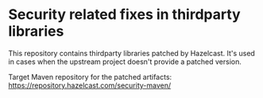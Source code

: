 # Security related fixes in thirdparty libraries

This repository contains thirdparty libraries patched by Hazelcast.
It's used in cases when the upstream project doesn't provide a patched version.

Target Maven repository for the patched artifacts: https://repository.hazelcast.com/security-maven/
